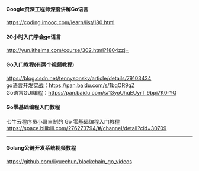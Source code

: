 #### Google资深工程师深度讲解Go语言  
https://coding.imooc.com/learn/list/180.html


#### 20小时入门学会go语言  
http://yun.itheima.com/course/302.html?1804zzj=  


#### Go入门教程(有两个视频教程)  
https://blog.csdn.net/tennysonsky/article/details/79103434  
go语言开发实战：https://pan.baidu.com/s/1bqOR9qZ   
Go语言GUI编程：https://pan.baidu.com/s/13yoUhqEUyrT_9bpi7K0rYQ  


#### Go零基础编程入门教程
七牛云程序员小哥自制的 Go 零基础编程入门教程  
https://space.bilibili.com/276273794/#/channel/detail?cid=30709

---


#### Golang公链开发系统视频教程
https://github.com/liyuechun/blockchain_go_videos